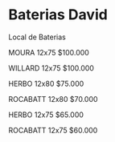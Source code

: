 # Baterias David
 Local de Baterias

MOURA 12x75 $100.000

WILLARD 12x75 $100.000

HERBO 12x80 $75.000

ROCABATT 12x80 $70.000

HERBO 12x75 $65.000

ROCABATT 12x75 $60.000
